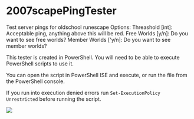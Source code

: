 # 2007scapePingTester
Test server pings for oldschool runescape
Options:
  Threashold [int]:     Acceptable ping, anything above this will be red.
  Free Worlds [y/n]:    Do you want to see free worlds?
  Member Worlds ['y/n]: Do you want to see member worlds?

This tester is created in PowerShell. You will need to be able to execute PowerShell scripts to use it.

You can open the script in PowerShell ISE and execute, or run the file from the PowerShell console.

If you run into execution denied errors run `Set-ExecutionPolicy Unrestricted` before running the script.

<img src="https://edi.mange.biz/2007scapeTester.gif"/>
